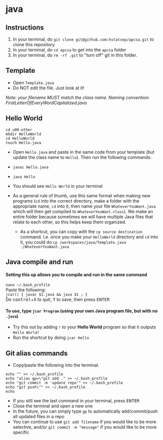 # java

## Instructions
1. In your terminal, do `git clone git@github.com:hstatsep/apcsa.git` to clone this repository
2. In your terminal, do `cd apcsa` to get into the `apcsa` folder
3. In your terminal, do `rm -rf .git` to "turn off" git in this folder.

## Template

* Open `Template.java`
* Do NOT edit the file. Just look at it!

_Note: your filename MUST match the class name._
_Naming convention: FirstLetterOfEveryWordCapitalized.java_

## Hello World
```
cd u00-other
mkdir HelloWorld
cd HelloWorld
touch Hello.java
```
* Open `Hello.java` and paste in the same code from your template (but update the class name to `Hello`). Then run the following commands:
* `javac Hello.java`
* `java Hello`
* You should see `Hello World` in your terminal

* As a general rule of thumb, use this same format when making new programs (`cd` into the correct directory, make a folder with the appropriate name, `cd` into it, then name your file `WhateverYouWant.java` which will then get compiled to `WhateverYouWant.class`). We make an entire folder because sometimes we will have multiple Java files that relate to each other, so this helps keep them organized.
  * As a shortcut, you can copy with the `cp source destination` command. I.e. once you make your `HelloWorld` directory and `cd` into it, you could do `cp /workspaces/java/Template.java ./WhateverYouWant.java`

## Java compile and run
#### Setting this up allows you to compile and run in the same command
`nano ~/.bash_profile`  
Paste the following:  
`jcar() { javac $1.java && java $1 ; }`  
Do <kbd>control</kbd>+<kbd>X</kbd> to quit, <kbd>Y</kbd> to save, then press <kbd>ENTER</kbd>
#### To use, type `jcar Program` (using your own Java program file, but with no `.java`)
* Try this out by adding `!` to your **Hello World** program so that it outputs `Hello World!`
* Run the shortcut by doing `jcar Hello`

## Git alias commands
* Copy/paste the following into the terminal.
```
echo "" >> ~/.bash_profile
echo "alias gp=\"git add ." >> ~/.bash_profile
echo "git commit -m 'update repo'" >> ~/.bash_profile
echo "git push\"" >> ~/.bash_profile
echo

```
* If you still see the last command in your terminal, press <kbd>ENTER</kbd>
* Close the terminal and open a new one
* In the future, you can simply type `gp` to automatically add/commit/push all updated files in a repo
* You can continue to use `git add filename` if you would like to be more selective, and/or `git commit -m "message"` if you would like to be more specific
